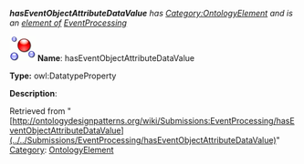 ___hasEventObjectAttributeDataValue__ has [Category:OntologyElement](../../Category/OntologyElement "Category:OntologyElement") and is an [element of](../../Property/ElementOf "Property:ElementOf") [EventProcessing](../../Submissions/EventProcessing "Submissions:EventProcessing")_


  




[![DatatypeProperty](../../images/thumb/a/a5/DatatypeProperty.gif/45px-DatatypeProperty.gif)](../../Image/DatatypeProperty.gif "DatatypeProperty")
__Name__: hasEventObjectAttributeDataValue 


__Type:__ owl:DatatypeProperty 


__Description__: 





Retrieved from "[http://ontologydesignpatterns.org/wiki/Submissions:EventProcessing/hasEventObjectAttributeDataValue](../../Submissions/EventProcessing/hasEventObjectAttributeDataValue)"
 [Category](http://ontologydesignpatterns.org/wiki/Special:Categories "Special:Categories"): [OntologyElement](../../Category/OntologyElement "Category:OntologyElement")